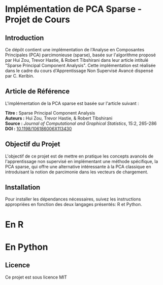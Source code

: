 # Implémentation de PCA Sparse - Projet de Cours

## Introduction

Ce dépôt contient une implémentation de l'Analyse en Composantes Principales (PCA) parcimonieuse (sparse), basée sur l'algorithme proposé par Hui Zou, Trevor Hastie, \& Robert Tibshirani dans leur article intitulé "Sparse Principal Component Analysis". Cette implémentation est réalisée dans le cadre du cours d'Apprentissage Non Supervisé Avancé dispensé par C. Keribin.

## Article de Référence

L'implémentation de la PCA sparse est basée sur l'article suivant :

**Titre :** Sparse Principal Component Analysis  
**Auteurs :** Hui Zou, Trevor Hastie, \& Robert Tibshirani  
**Source :** *Journal of Computational and Graphical Statistics*, 15:2, 265-286  
**DOI :** [10.1198/106186006X113430](https://doi.org/10.1198/106186006X113430)

## Objectif du Projet

L'objectif de ce projet est de mettre en pratique les concepts avancés de l'apprentissage non supervisé en implémentant une méthode spécifique, la PCA sparse, qui offre une alternative intéressante à la PCA classique en introduisant la notion de parcimonie dans les vecteurs de chargement.

## Installation

Pour installer les dépendances nécessaires, suivez les instructions appropriées en fonction des deux langages présentés: R et Python.

# En R
# En Python
## Licence
Ce projet est sous licence MIT


